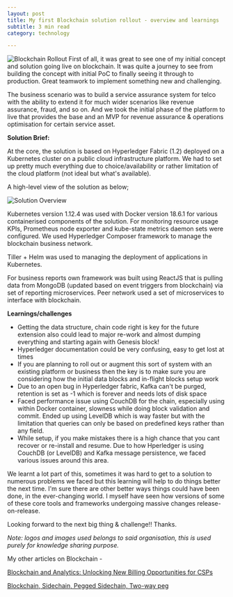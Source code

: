 ```yaml
---
layout: post
title: My first Blockchain solution rollout - overview and learnings
subtitle: 3 min read
category: technology

---
```


![Blockchain Rollout](https://manmohanp.github.io/assets/img/blockchain-hitesh-choudhary-JNxTZzpHmsI-unsplash.jpg)
First of all, it was great to see one of my initial concept and solution going live on blockchain. It was quite a journey to see from building the concept with initial PoC to finally seeing it through to production. Great teamwork to implement something new and challenging.

The business scenario was to build a service assurance system for telco with the ability to extend it for much wider scenarios like revenue assurance, fraud, and so on. And we took the initial phase of the platform to live that provides the base and an MVP for revenue assurance & operations optimisation for certain service asset.

**Solution Brief:**

At the core, the solution is based on Hyperledger Fabric (1.2) deployed on a Kubernetes cluster on a public cloud infrastructure platform. We had to set up pretty much everything due to choice/availability or rather limitation of the cloud platform (not ideal but what's available).

A high-level view of the solution as below;

![Solution Overview](https://manmohanp.github.io/assets/img/first-blc-solution-overview.jpeg)

Kubernetes version 1.12.4 was used with Docker version 18.6.1 for various containerised components of the solution. For monitoring resource usage KPIs, Prometheus node exporter and kube-state metrics daemon sets were configured. We used Hyperledger Composer framework to manage the blockchain business network.

Tiller + Helm was used to managing the deployment of applications in Kubernetes.

For business reports own framework was built using ReactJS that is pulling data from MongoDB (updated based on event triggers from blockchain) via set of reporting microservices. Peer network used a set of microservices to interface with blockchain.

**Learnings/challenges**

- Getting the data structure, chain code right is key for the future extension also could lead to major re-work and almost dumping everything and starting again with Genesis block!
- Hyperledger documentation could be very confusing, easy to get lost at times
-  If you are planning to roll out or augment this sort of system with an existing platform or business then the key is to make sure you are considering how the initial data blocks and in-flight blocks setup work
- Due to an open bug in Hyperledger fabric, Kafka can't be purged, retention is set as -1 which is forever and needs lots of disk space
- Faced performance issue using CouchDB for the chain, especially using within Docker container, slowness while doing block validation and commit. Ended up using LevelDB which is way faster but with the limitation that queries can only be based on predefined keys rather than any field.
- While setup, if you make mistakes there is a high chance that you cant recover or re-install and resume. Due to how Hperledger is using CouchDB (or LevelDB) and Kafka message persistence, we faced various issues around this area.

We learnt a lot part of this, sometimes it was hard to get to a solution to numerous problems we faced but this learning will help to do things better the next time. I'm sure there are other better ways things could have been done, in the ever-changing world. I myself have seen how versions of some of these core tools and frameworks undergoing massive changes release-on-release.

Looking forward to the next big thing & challenge!! Thanks.

*Note: logos and images used belongs to said organisation, this is used purely for knowledge sharing purpose.*

My other articles on Blockchain -

[Blockchain and Analytics: Unlocking New Billing Opportunities for CSPs](https://www.theblockchaindomain.info/topics/apps-and-use-cases/articles/438937-blockcha-and-analytics-unlocking-new-billing-opportunities-csps.htm)

[Blockchain, Sidechain, Pegged Sidechain, Two-way peg](https://manmohanp.github.io/technology/2018/09/28/Blockchain-Sidechain-Pegged-Sidechain-Two-way-peg.html)

